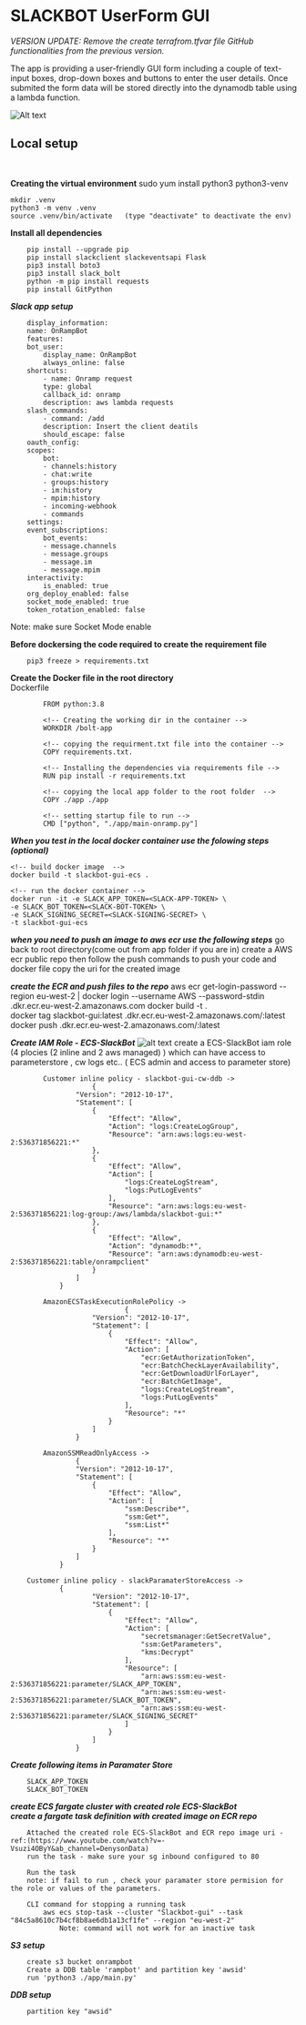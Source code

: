<h1><b>SLACKBOT UserForm GUI</b></h1>

<i>VERSION UPDATE: Remove the create terrafrom.tfvar file GitHub functionalities  from the previous version.</i>

The app is providing a user-friendly GUI form including a couple of text-input boxes, drop-down boxes and buttons to enter the user details. Once submited the form data will be stored directly into the dynamodb table using a lambda function.
<br />


![Alt text](img/Slack-boltGUI.png?raw=true "Title")



<h2>Local setup</h2> <br />

**Creating the virtual environment**
    sudo yum install python3 python3-venv

    mkdir .venv
    python3 -m venv .venv
    source .venv/bin/activate   (type "deactivate" to deactivate the env)

**Install all dependencies** <br />
```
    pip install --upgrade pip
    pip install slackclient slackeventsapi Flask
    pip3 install boto3
    pip3 install slack_bolt
    python -m pip install requests
    pip install GitPython
```

***Slack app setup***
```
    display_information:
    name: OnRampBot
    features:
    bot_user:
        display_name: OnRampBot
        always_online: false
    shortcuts:
        - name: Onramp request
        type: global
        callback_id: onramp
        description: aws lambda requests
    slash_commands:
        - command: /add
        description: Insert the client deatils
        should_escape: false
    oauth_config:
    scopes:
        bot:
        - channels:history
        - chat:write
        - groups:history
        - im:history
        - mpim:history
        - incoming-webhook
        - commands
    settings:
    event_subscriptions:
        bot_events:
        - message.channels
        - message.groups
        - message.im
        - message.mpim
    interactivity:
        is_enabled: true
    org_deploy_enabled: false
    socket_mode_enabled: true
    token_rotation_enabled: false
```

Note: make sure Socket Mode enable 


**Before dockersing the code required to create the requirement file**
```
    pip3 freeze > requirements.txt
```
**Create the Docker file in the root directory** <br />
    Dockerfile
```
        FROM python:3.8

        <!-- Creating the working dir in the container -->
        WORKDIR /bolt-app       

        <!-- copying the requirment.txt file into the container -->
        COPY requirements.txt.

        <!-- Installing the dependencies via requirements file -->
        RUN pip install -r requirements.txt

        <!-- copying the local app folder to the root folder  -->
        COPY ./app ./app

        <!-- setting startup file to run -->
        CMD ["python", "./app/main-onramp.py"]
```

***When you test in the local docker container use the folowing steps (optional)***
    
    <!-- build docker image  -->
    docker build -t slackbot-gui-ecs .

    <!-- run the docker container -->
    docker run -it -e SLACK_APP_TOKEN=<SLACK-APP-TOKEN> \
    -e SLACK_BOT_TOKEN=<SLACK-BOT-TOKEN> \
    -e SLACK_SIGNING_SECRET=<SLACK-SIGNING-SECRET> \
    -t slackbot-gui-ecs

    

***when you need to push an image to aws ecr use the following steps***
    go back to root directory(come out from app folder if you are in)
    create a AWS ecr public repo 
    then follow the push commands to push your code and docker file
    copy the uri for the created image


***create the ECR and push files to the repo***
        aws ecr get-login-password --region eu-west-2 | docker login --username AWS --password-stdin <your-account-id>.dkr.ecr.eu-west-2.amazonaws.com
        docker build -t <cluster-name> .                                                                                                      
        docker tag slackbot-gui:latest <your-account-id>.dkr.ecr.eu-west-2.amazonaws.com/<cluster-name>:latest  
        docker push <your-account-id>.dkr.ecr.eu-west-2.amazonaws.com/<cluster-name>:latest                                                        



***Create IAM Role - ECS-SlackBot***
![alt text](./img/iam.png)
    create a ECS-SlackBot iam role (4 plocies (2 inline and 2 aws managed) ) which can have access to parameterstore , cw logs etc.. ( ECS admin and access to parameter store)
```
        Customer inline policy - slackbot-gui-cw-ddb ->
                    {
                "Version": "2012-10-17",
                "Statement": [
                    {
                        "Effect": "Allow",
                        "Action": "logs:CreateLogGroup",
                        "Resource": "arn:aws:logs:eu-west-2:536371856221:*"
                    },
                    {
                        "Effect": "Allow",
                        "Action": [
                            "logs:CreateLogStream",
                            "logs:PutLogEvents"
                        ],
                        "Resource": "arn:aws:logs:eu-west-2:536371856221:log-group:/aws/lambda/slackbot-gui:*"
                    },
                    {
                        "Effect": "Allow",
                        "Action": "dynamodb:*",
                        "Resource": "arn:aws:dynamodb:eu-west-2:536371856221:table/onrampclient"
                    }
                ]
            }

        AmazonECSTaskExecutionRolePolicy ->
                            {
                    "Version": "2012-10-17",
                    "Statement": [
                        {
                            "Effect": "Allow",
                            "Action": [
                                "ecr:GetAuthorizationToken",
                                "ecr:BatchCheckLayerAvailability",
                                "ecr:GetDownloadUrlForLayer",
                                "ecr:BatchGetImage",
                                "logs:CreateLogStream",
                                "logs:PutLogEvents"
                            ],
                            "Resource": "*"
                        }
                    ]
                }

        AmazonSSMReadOnlyAccess ->
                {
                "Version": "2012-10-17",
                "Statement": [
                    {
                        "Effect": "Allow",
                        "Action": [
                            "ssm:Describe*",
                            "ssm:Get*",
                            "ssm:List*"
                        ],
                        "Resource": "*"
                    }
                ]
            }

    Customer inline policy - slackParamaterStoreAccess ->
            {
                    "Version": "2012-10-17",
                    "Statement": [
                        {
                            "Effect": "Allow",
                            "Action": [
                                "secretsmanager:GetSecretValue",
                                "ssm:GetParameters",
                                "kms:Decrypt"
                            ],
                            "Resource": [
                                "arn:aws:ssm:eu-west-2:536371856221:parameter/SLACK_APP_TOKEN",
                                "arn:aws:ssm:eu-west-2:536371856221:parameter/SLACK_BOT_TOKEN",
                                "arn:aws:ssm:eu-west-2:536371856221:parameter/SLACK_SIGNING_SECRET"
                            ]
                        }
                    ]
                }

```    


***Create following items in Paramater Store*** <br />
```
    SLACK_APP_TOKEN 
    SLACK_BOT_TOKEN 
```

***create ECS fargate cluster with created role ECS-SlackBot*** <br />
***create a fargate task definition with created image on ECR repo***
```
    Attached the created role ECS-SlackBot and ECR repo image uri - ref:(https://www.youtube.com/watch?v=-Vsuzi4OByY&ab_channel=DenysonData)
    run the task - make sure your sg inbound configured to 80
    
    Run the task     
    note: if fail to run , check your paramater store permision for the role or values of the parameters.

    CLI command for stopping a running task
        aws ecs stop-task --cluster "Slackbot-gui" --task "84c5a8610c7b4cf8b8ae6db1a13cf1fe" --region "eu-west-2"
            Note: command will not work for an inactive task
```            



***S3 setup***
```
    create s3 bucket onrampbot
    Create a DDB table 'rampbot' and partition key 'awsid'
    run 'python3 ./app/main.py' 
```
***DDB setup***
```    create ddb table "rampbot"
    partition key "awsid"
```




